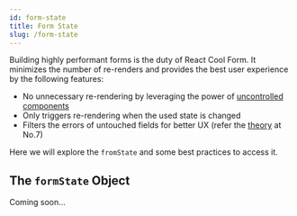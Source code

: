 ```yaml
---
id: form-state
title: Form State
slug: /form-state
---
```


Building highly performant forms is the duty of React Cool Form. It minimizes the number of re-renders and provides the best user experience by the following features:

- No unnecessary re-rendering by leveraging the power of [uncontrolled components](https://reactjs.org/docs/uncontrolled-components.html)
- Only triggers re-rendering when the used state is changed
- Filters the errors of untouched fields for better UX (refer the [theory](https://www.nngroup.com/articles/errors-forms-design-guidelines) at No.7)

Here we will explore the `fromState` and some best practices to access it.

## The `formState` Object

Coming soon...
